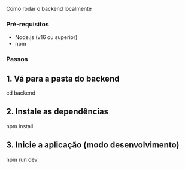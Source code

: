 Como rodar o backend localmente

### Pré-requisitos

- Node.js (v16 ou superior)
- npm

### Passos

## 1. Vá para a pasta do backend
cd backend

## 2. Instale as dependências
npm install

## 3. Inicie a aplicação (modo desenvolvimento)
npm run dev
